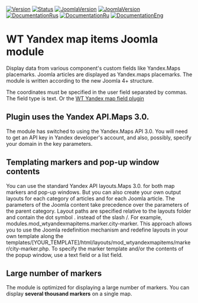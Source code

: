 [![Version](https://img.shields.io/badge/Version-2.0.0-blue.svg)]() [![Status](https://img.shields.io/badge/Status-stable-green.svg)]() [![JoomlaVersion](https://img.shields.io/badge/Joomla-4.2+-orange.svg)]() [![JoomlaVersion](https://img.shields.io/badge/Joomla-5.x-orange.svg)]() [![DocumentationRus](https://img.shields.io/badge/Documentation-rus-blue.svg)](https://web-tolk.ru/dev/joomla-modules/wt-yandex-map-items.html?utm_source=github) [![DocumentationRu](https://img.shields.io/badge/Documentation-ru-blueviolet.svg)](https://web-tolk.ru/dev/joomla-modules/wt-yandex-map-items?utm_source=github) [![DocumentationEng](https://img.shields.io/badge/Documentation-eng-blueviolet.svg)](https://web-tolk.ru/en/dev/joomla-modules/wt-yandex-map-items?utm_source=github)
# WT Yandex map items Joomla module
Display data from various component's custom fields like Yandex.Maps placemarks. Joomla articles are displayed as Yandex.maps placemarks. The module is written according to the new Joomla 4+ structure.

The coordinates must be specified in the user field separated by commas. The field type is text. Or the [WT Yandex map field plugin]( https://github.com/sergeytolkachyov/Fields---WT-Yandex-map-Joomla-4-plugin)

## Plugin uses the Yandex API.Maps 3.0.
The module has switched to using the Yandex.Maps API 3.0. You will need to get an API key in Yandex developer's account, and also, possibly, specify your domain in the key parameters.

## Templating markers and pop-up window contents
You can use the standard Yandex API layouts.Maps 3.0. for both map markers and pop-up windows. But you can also create your own output layouts for each category of articles and for each Joomla article.
The parameters of the Joomla content take precedence over the parameters of the parent category. Layout paths are specified relative to the layouts folder and contain the dot symbol . instead of the slash /. For example, modules.mod_wtyandexmapitems.marker.city-marker. This approach allows you to use the Joomla redefinition mechanism and redefine layouts in your own template along the templates/[YOUR_TEMPLATE]/html/layouts/mod_wtyandexmapitems/marker/city-marker.php. To specify the marker template and/or the contents of the popup window, use a text field or a list field.

## Large number of markers
The module is optimized for displaying a large number of markers. You can display **several thousand markers** on a single map.
